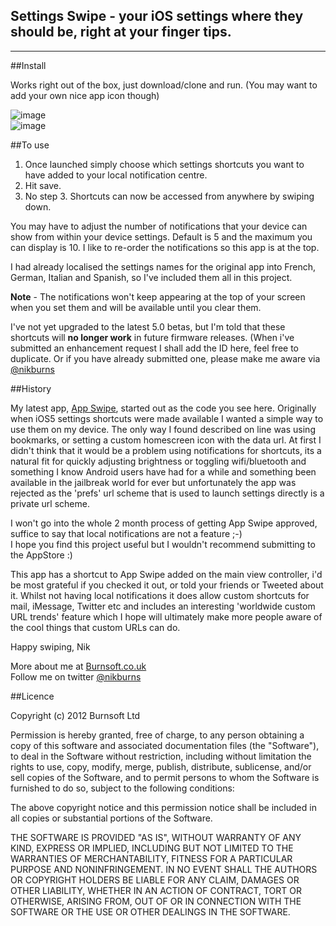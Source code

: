 ## Settings Swipe - your iOS settings where they should be, right at your finger tips.

---

##Install

Works right out of the box, just download/clone and run. (You may want to add your own nice app icon though)


![image](http://dl.dropbox.com/u/2935294/notificationView.png)  
![image](http://dl.dropbox.com/u/2935294/settingsView.png)

##To use

1. Once launched simply choose which settings shortcuts you want to have added to your local notification centre.
2. Hit save.
3. No step 3. Shortcuts can now be accessed from anywhere by swiping down.

You may have to adjust the number of notifications that your device can show from within your device settings. Default is 5 and the maximum you
can display is 10. I like to re-order the notifications so this app is at the top.

I had already localised the settings names for the original app into French, German, Italian and Spanish, so I've included them all in this project.

**Note** - The notifications won't keep appearing at the top of your screen when you set them and will be available until you clear them.

I've not yet upgraded to the latest 5.0 betas, but I'm told that these shortcuts will **no longer work** in future firmware releases.
(When i've submitted an enhancement request I shall add the ID here, feel free to duplicate. Or if you have already submitted one, please make me aware via [@nikburns](http://www.twitter.com/nikburns)

##History

My latest app, [App Swipe](http://itunes.apple.com/us/app/app-swipe/id482494990?mt=8&partnerId=30&siteID=BcMBY/pRbWY), started out as the code you see here. Originally when iOS5 settings shortcuts 
were made available I wanted a simple way to use them on my device. The only way I found described on line was using bookmarks, or setting a custom homescreen icon with the data url.
At first I didn't think that it would be a problem using notifications for shortcuts, its a natural fit for quickly adjusting brightness or toggling wifi/bluetooth
and something I know Android users have had for a while and something been available in the jailbreak world for ever but unfortunately the app was rejected as the 'prefs' url scheme that is used
to launch settings directly is a private url scheme.  

I won't go into the whole 2 month process of getting App Swipe approved, suffice to say that local notifications are not a feature ;-)  
I hope you find this project useful but I wouldn't recommend submitting to the AppStore :)

This app has a shortcut to App Swipe added on the main view controller, i'd be most grateful if you checked it out, or told your friends or Tweeted about it.
Whilst not having local notifications it does allow custom shortcuts for mail, iMessage, Twitter etc and includes an interesting 'worldwide custom URL trends' feature which I hope
will ultimately make more people aware of the cool things that custom URLs can do.

Happy swiping, 
Nik

More about me at [Burnsoft.co.uk](http://www.burnsoft.co.uk)  
Follow me on twitter [@nikburns](http://www.twitter.com/nikburns)

##Licence

Copyright (c) 2012 Burnsoft Ltd

Permission is hereby granted, free of charge, to any person obtaining a copy
of this software and associated documentation files (the "Software"), to deal
in the Software without restriction, including without limitation the rights
to use, copy, modify, merge, publish, distribute, sublicense, and/or sell
copies of the Software, and to permit persons to whom the Software is
furnished to do so, subject to the following conditions:

The above copyright notice and this permission notice shall be included
in all copies or substantial portions of the Software.

THE SOFTWARE IS PROVIDED "AS IS", WITHOUT WARRANTY OF ANY KIND, EXPRESS OR
IMPLIED, INCLUDING BUT NOT LIMITED TO THE WARRANTIES OF MERCHANTABILITY,
FITNESS FOR A PARTICULAR PURPOSE AND NONINFRINGEMENT. IN NO EVENT SHALL THE
AUTHORS OR COPYRIGHT HOLDERS BE LIABLE FOR ANY CLAIM, DAMAGES OR OTHER
LIABILITY, WHETHER IN AN ACTION OF CONTRACT, TORT OR OTHERWISE, ARISING FROM,
OUT OF OR IN CONNECTION WITH THE SOFTWARE OR THE USE OR OTHER DEALINGS IN
THE SOFTWARE.